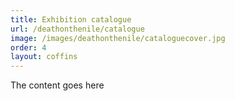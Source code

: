 ```yaml
---
title: Exhibition catalogue
url: /deathonthenile/catalogue
image: /images/deathonthenile/cataloguecover.jpg
order: 4
layout: coffins
---
```


The content goes here

